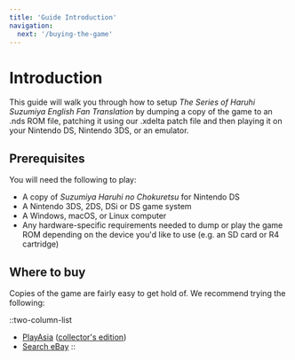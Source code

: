 ```yaml
---
title: 'Guide Introduction'
navigation:
  next: '/buying-the-game'
---
```


# Introduction
This guide will walk you through how to setup *The Series of Haruhi Suzumiya English Fan Translation* by dumping a copy of the game to an .nds ROM file, patching it using our .xdelta patch file and then playing it on your Nintendo DS, Nintendo 3DS, or an emulator.

## Prerequisites
You will need the following to play:

* A copy of *Suzumiya Haruhi no Chokuretsu* for Nintendo DS
* A Nintendo 3DS, 2DS, DSi or DS game system
* A Windows, macOS, or Linux computer
* Any hardware-specific requirements needed to dump or play the game ROM depending on the device you'd like to use (e.g. an SD card or R4 cartridge)

## Where to buy
Copies of the game are fairly easy to get hold of. We recommend trying the following:

::two-column-list
* [PlayAsia](https://www.play-asia.com/suzumiya-haruhi-no-chokuretsu/13/70337q) ([collector's edition](https://www.play-asia.com/suzumiya-haruhi-no-chokuretsu-chou-sos-dandanin-collection/13/70337s))
* [Search eBay](https://www.ebay.com/sch?&_nkw=Suzumiya+Haruhi+no+Chokuretsu)
::